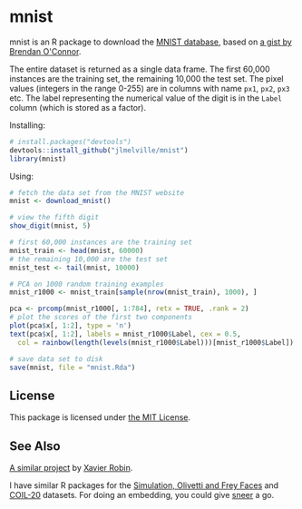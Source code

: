 # mnist

mnist is an R package to download the 
[MNIST database](http://yann.lecun.com/exdb/mnist/), based on 
[a gist by Brendan O'Connor](https://gist.github.com/brendano/39760).

The entire dataset is returned as a single data frame. The first 60,000
instances are the training set, the remaining 10,000 the test set. The pixel
values (integers in the range 0-255) are in columns with name `px1`, `px2`,
`px3` etc. The label representing the numerical value of the digit is in the
`Label` column (which is stored as a factor).

Installing:
```R
# install.packages("devtools")
devtools::install_github("jlmelville/mnist")
library(mnist)
```

Using:
```R
# fetch the data set from the MNIST website
mnist <- download_mnist()

# view the fifth digit
show_digit(mnist, 5)

# first 60,000 instances are the training set
mnist_train <- head(mnist, 60000)
# the remaining 10,000 are the test set
mnist_test <- tail(mnist, 10000)

# PCA on 1000 random training examples
mnist_r1000 <- mnist_train[sample(nrow(mnist_train), 1000), ]

pca <- prcomp(mnist_r1000[, 1:784], retx = TRUE, .rank = 2)
# plot the scores of the first two components
plot(pca$x[, 1:2], type = 'n')
text(pca$x[, 1:2], labels = mnist_r1000$Label, cex = 0.5,
  col = rainbow(length(levels(mnist_r1000$Label)))[mnist_r1000$Label])

# save data set to disk
save(mnist, file = "mnist.Rda")
```

## License
This package is licensed under 
[the MIT License](http://opensource.org/licenses/MIT).

## See Also
[A similar project](https://github.com/xrobin/mnist) by 
[Xavier Robin](https://github.com/xrobin).

I have similar R packages for the 
[Simulation, Olivetti and Frey Faces](https://github.com/jlmelville/snedata) and
[COIL-20](https://github.com/jlmelville/coil20) datasets.
For doing an embedding, you could give 
[sneer](https://github.com/jlmelville/sneer) a go.
